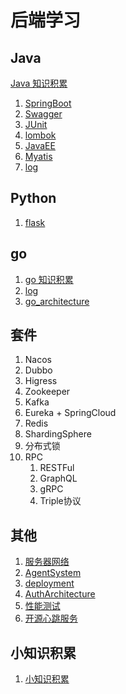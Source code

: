 # 后端学习

## Java
[Java 知识积累](../%E8%AE%A1%E7%AE%97%E6%9C%BA%E8%AF%AD%E8%A8%80/Java/Java.md)

1. [SpringBoot](SpringBoot/_KnowledgeAccumulation_SpringBoot.md)
2. [Swagger](Swagger/_Swagger.md)
3. [JUnit](JUnit/_JUnit.md)
4. [lombok](lombok/_lombok.md)
5. [JavaEE](JavaEE/_JavaEE.md)
6. [Myatis](Mybatis/_Mybatis.md)
7. [log](log/_log.md)

## Python
1. [flask](../计算机语言/Python/Python知识积累/flask.md)

## go
1. [go 知识积累](../计算机语言/Go/_Go.md)
2. [log](log/_log.md)
3. [go_architecture](go_architecture/_go_architecture.md)

## 套件

1. Nacos
2. Dubbo
3. Higress
4. Zookeeper
5. Kafka
6. Eureka + SpringCloud
7. Redis
8. ShardingSphere
9. 分布式锁
10. RPC
    1. RESTFul
    2. GraphQL
    3. gRPC
    4. Triple协议

## 其他
1. [服务器网络](../服务器网络/服务器和网络.md)
2. [AgentSystem](../AgentSystem/Jade/_Jade.md)
3. [deployment](deployment/_deployement.md)
4. [AuthArchitecture](AuthArchitecture/_AuthArchitecture.md)
5. [性能测试](性能测试监控/_性能测试监控.md)
6. [开源心跳服务](https://github.com/healthchecks/healthchecks)

## 小知识积累
1. [小知识积累](小知识积累/_后端小知识积累.md)
